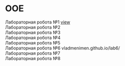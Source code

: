# OOE
Лабораторная робота №1 <a href="https://github.com/vladmenimen.github.io/lab2/LETTER.html" target="_blank">view</a> <br>
Лабораторная робота №2 <br> 
Лабораторная робота №3 <br> 
Лабораторная робота №4 <br> 
Лабораторная робота №5 <br> 
Лабораторная робота №6  vladmenimen.github.io/lab6/ <br> 
Лабораторная робота №7 <br> 
Лабораторная робота №8 <br> 
